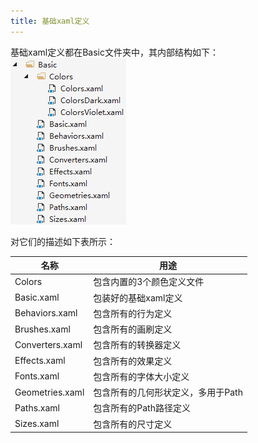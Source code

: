```yaml
---
title: 基础xaml定义
---
```


基础xaml定义都在Basic文件夹中，其内部结构如下：
![Basic_Structure](images/Basic_Structure.png)

对它们的描述如下表所示：

| 名称 | 用途 |
|-|-|
| Colors | 包含内置的3个颜色定义文件 |
| Basic.xaml | 包装好的基础xaml定义 |
| Behaviors.xaml | 包含所有的行为定义 |
| Brushes.xaml | 包含所有的画刷定义 |
| Converters.xaml | 包含所有的转换器定义 |
| Effects.xaml | 包含所有的效果定义 |
| Fonts.xaml | 包含所有的字体大小定义 |
| Geometries.xaml | 包含所有的几何形状定义，多用于Path |
| Paths.xaml | 包含所有的Path路径定义 |
| Sizes.xaml | 包含所有的尺寸定义 |
